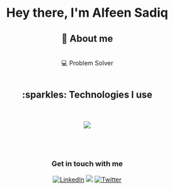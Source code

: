 
<h1 align="center">Hey there, I'm Alfeen Sadiq</h1>
<h2 align="center"> 📖 About me</h2>
<br>
<div align="center">
💻 Problem Solver<br>
<br>
</div>
<h2 align="center">:sparkles: Technologies I use</h2>
<br>
<p align="center">
  <a href="https://skillicons.dev">
    <img src="https://skillicons.dev/icons?i=react,redux,tailwind,vite,vercel,js,html,css,sass,bootstrap,py,firebase,materialui,c,java,git,github,netlify,mysql,postgres,sqlite,gcp,linux,solidity,figma,vscode,md,powershell&perline=7" />
  </a>
</p>

<br>


<br>

<h3 align="center">Get in touch with me</h3>

<p align="center">
  <a href="https://www.linkedin.com/in/alfeen-sadiq"><img alt="LinkedIn" title="LinkedIn" src="https://img.shields.io/badge/-LinkedIn-0077B5?style=for-the-badge&logo=linkedin&logoColor=white"/></a>
  <a href="mailto:alfeen452@gmail.com.com"><img src="https://img.shields.io/badge/Gmail-D14836?style=for-the-badge&logo=gmail&logoColor=white"></a>
  <a href="https://twitter.com/alfeen_sadiq"><img alt="Twitter" title="Twitter" src="https://img.shields.io/badge/-Twitter-1DA1F2?style=for-the-badge&logo=twitter&logoColor=white"/></a>
  <!---
  <a href=""><img src="https://img.shields.io/badge/DEV.TO-%230A0A0A.svg?&style=for-the-badge&logo=dev.to&logoColor=white"></a>  --->
  


</p>
              


